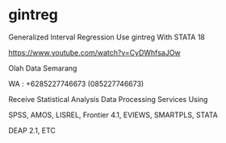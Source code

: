 # gintreg
Generalized Interval Regression Use gintreg With STATA 18

https://www.youtube.com/watch?v=CyDWhfsaJOw

Olah Data Semarang

WA : +6285227746673 (085227746673)

Receive Statistical Analysis Data Processing Services Using

SPSS, AMOS, LISREL, Frontier 4.1, EVIEWS, SMARTPLS, STATA

DEAP 2.1, ETC
